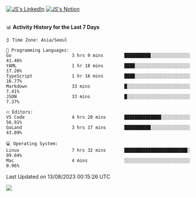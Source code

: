 
[![JS's LinkedIn](https://img.shields.io/badge/LinkedIn-blue?style=for-the-badge&logo=linkedin)](https://www.linkedin.com/in/jaeseung-lee-5a2a32139/) 
[![JS's Notion](https://img.shields.io/badge/Notion-black?style=for-the-badge&logo=notion)](https://bit.ly/ljswiki1) <br><br>
<!-- ![JS's GitHub stats](https://github-readme-stats-lemon-five.vercel.app/api?username=tkxkd0159&hide=contribs,prs,stars,issues&show_icons=true&theme=react&include_all_commits=true)   -->
<!-- ![Top Langs](https://github-readme-stats-lemon-five.vercel.app/api/top-langs/?username=tkxkd0159&layout=compact&hide=jupyter%20notebook,scss,html,css&langs_count=10)  -->


<!--START_SECTION:waka-->
📊 **Activity History for the Last 7 Days** 

```text
⌚︎ Time Zone: Asia/Seoul

💬 Programming Languages: 
Go                       3 hrs 9 mins        ██████████░░░░░░░░░░░░░░░   41.46% 
YAML                     1 hr 18 mins        ████░░░░░░░░░░░░░░░░░░░░░   17.26% 
TypeScript               1 hr 16 mins        ████░░░░░░░░░░░░░░░░░░░░░   16.77% 
Markdown                 33 mins             █░░░░░░░░░░░░░░░░░░░░░░░░   7.41% 
JSON                     33 mins             █░░░░░░░░░░░░░░░░░░░░░░░░   7.37%

🔥 Editors: 
VS Code                  4 hrs 20 mins       ██████████████░░░░░░░░░░░   56.91% 
GoLand                   3 hrs 17 mins       ██████████░░░░░░░░░░░░░░░   43.09%

💻 Operating System: 
Linux                    7 hrs 32 mins       ████████████████████████░   99.04% 
Mac                      4 mins              ░░░░░░░░░░░░░░░░░░░░░░░░░   0.96%

```


 Last Updated on 13/08/2023 00:15:26 UTC
<!--END_SECTION:waka-->

<a href="https://github.com/tkxkd0159/dsalgo">
  <img align="center" src="https://github-readme-stats-lemon-five.vercel.app/api/pin/?username=tkxkd0159&repo=dsalgo&theme=react" />
</a>


<!---
- 🔭 I’m currently working on ...
- 🌱 I’m currently learning blockchain and distributed network
- 👯 I’m looking to collaborate on ...
- 🤔 I’m looking for help with ...
- 💬 Ask me about ...
- 📫 How to reach me: ...
- 😄 Pronouns: ...
- ⚡ Fun fact: ...
-->
